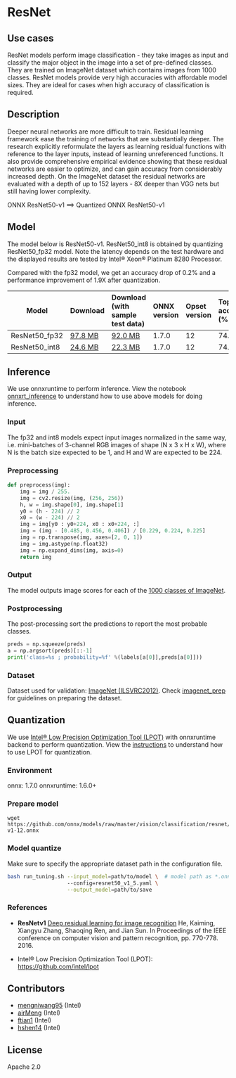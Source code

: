 <!--- SPDX-License-Identifier: Apache-2.0 -->

# ResNet

## Use cases
ResNet models perform image classification - they take images as input and classify the major object in the image into a set of pre-defined classes. They are trained on ImageNet dataset which contains images from 1000 classes. ResNet models provide very high accuracies with affordable model sizes. They are ideal for cases when high accuracy of classification is required.

## Description
Deeper neural networks are more difficult to train. Residual learning framework ease the training of networks that are substantially deeper. The research explicitly reformulate the layers as learning residual functions with reference to the layer inputs, instead of learning unreferenced functions. It also provide comprehensive empirical evidence showing that these residual networks are easier to optimize, and can gain accuracy from considerably increased depth. On the ImageNet dataset the residual networks are evaluated with a depth of up to 152 layers - 8X deeper than VGG nets but still having lower complexity.

ONNX ResNet50-v1 ==> Quantized ONNX ResNet50-v1

## Model

The model below is ResNet50-v1. ResNet50_int8 is obtained by quantizing ResNet50_fp32 model. Note the latency depends on the test hardware and the displayed results are tested by Intel® Xeon® Platinum 8280 Processor. 

Compared with the fp32 model, we get an accuracy drop of 0.2% and a performance improvement of 1.9X after quantization.

|Model        |Download  |Download (with sample test data)| ONNX version |Opset version|Top-1 accuracy (%)|latency (ms)|
|-------------|:--------------|:--------------|:--------------|:--------------|:--------------|:--------------|
|ResNet50_fp32|[97.8 MB](model/resnet50-v1-12.onnx)|[92.0 MB](model/resnet50-v1-12.tar.gz)|1.7.0|12|74.97|8.32|
|ResNet50_int8|[24.6 MB](model/resnet50-v1-12-int8.onnx)|[22.3 MB](model/resnet50-v1-12-int8.tar.gz)|1.7.0|12|74.77|4.30|

## Inference
We use onnxruntime to perform inference. View the notebook [onnxrt_inference](../../onnxrt_inference.ipynb) to understand how to use above models for doing inference.

### Input
The fp32 and int8 models expect input images normalized in the same way, i.e. mini-batches of 3-channel RGB images of shape (N x 3 x H x W), where N is the batch size expected to be 1, and H and W are expected to be 224.

### Preprocessing
```python
def preprocess(img):
    img = img / 255.
    img = cv2.resize(img, (256, 256))
    h, w = img.shape[0], img.shape[1]
    y0 = (h - 224) // 2
    x0 = (w - 224) // 2
    img = img[y0 : y0+224, x0 : x0+224, :]
    img = (img - [0.485, 0.456, 0.406]) / [0.229, 0.224, 0.225]
    img = np.transpose(img, axes=[2, 0, 1])
    img = img.astype(np.float32)
    img = np.expand_dims(img, axis=0)
    return img
```

### Output
The model outputs image scores for each of the [1000 classes of ImageNet](../../synset.txt).

### Postprocessing
The post-processing sort the predictions to report the most probable classes.

```python
preds = np.squeeze(preds)
a = np.argsort(preds)[::-1]
print('class=%s ; probability=%f' %(labels[a[0]],preds[a[0]]))
```

### Dataset
Dataset used for validation: [ImageNet (ILSVRC2012)](http://www.image-net.org/challenges/LSVRC/2012/). Check [imagenet_prep](../../imagenet_prep.md) for guidelines on preparing the dataset.

## Quantization
We use [Intel® Low Precision Optimization Tool (LPOT)](https://github.com/intel/lpot) with onnxruntime backend to perform quantization. View the [instructions](https://github.com/intel/lpot/tree/master/examples/onnxrt/onnx_model_zoo/resnet50/README.md) to understand how to use LPOT for quantization.

### Environment
onnx: 1.7.0 
onnxruntime: 1.6.0+

### Prepare model
```shell
wget https://github.com/onnx/models/raw/master/vision/classification/resnet/model_quantized/model/resnet50-v1-12.onnx
```

### Model quantize
Make sure to specify the appropriate dataset path in the configuration file.
```bash
bash run_tuning.sh --input_model=path/to/model \  # model path as *.onnx
                   --config=resnet50_v1_5.yaml \
                   --output_model=path/to/save
```

### References
* **ResNetv1**
[Deep residual learning for image recognition](https://arxiv.org/abs/1512.03385)
 He, Kaiming, Xiangyu Zhang, Shaoqing Ren, and Jian Sun. In Proceedings of the IEEE conference on computer vision and pattern recognition, pp. 770-778. 2016.

* Intel® Low Precision Optimization Tool (LPOT): https://github.com/intel/lpot

## Contributors
* [mengniwang95](https://github.com/mengniwang95) (Intel)
* [airMeng](https://github.com/airMeng) (Intel)
* [ftian1](https://github.com/ftian1) (Intel)
* [hshen14](https://github.com/hshen14) (Intel)

## License
Apache 2.0
